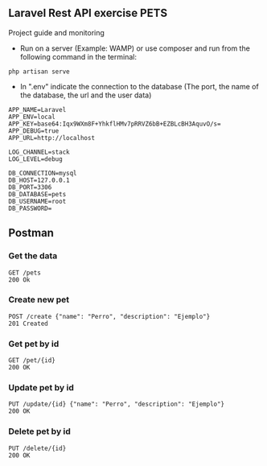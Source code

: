 
## Laravel Rest API exercise PETS

Project guide and monitoring

- Run on a server (Example: WAMP) or use composer and run from the following command in the terminal:

```php artisan serve```

- In ".env" indicate the connection to the database (The port, the name of the database, the url and the user data)

```
APP_NAME=Laravel
APP_ENV=local
APP_KEY=base64:Iqx9WXm8F+YhkflHMv7pRRVZ6bB+EZBLcBH3AquvO/s=
APP_DEBUG=true
APP_URL=http://localhost

LOG_CHANNEL=stack
LOG_LEVEL=debug

DB_CONNECTION=mysql
DB_HOST=127.0.0.1
DB_PORT=3306
DB_DATABASE=pets
DB_USERNAME=root
DB_PASSWORD=

```

## Postman

### Get the data

```
GET /pets
200 Ok
```

### Create new pet

```
POST /create {"name": "Perro", "description": "Ejemplo"}
201 Created
```

### Get pet by id

```
GET /pet/{id}
200 OK
```

### Update pet by id

```
PUT /update/{id} {"name": "Perro", "description": "Ejemplo"}
200 OK
```
### Delete pet by id

```
PUT /delete/{id}
200 OK
```